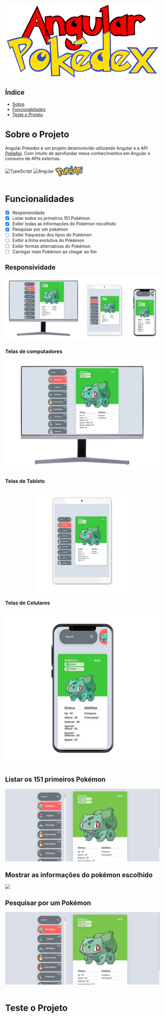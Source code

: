 <div align="center">
  <img width="500px" src="https://raw.githubusercontent.com/IgormBonfim/media/master/Angular-Pokedex/Logo.png">
</div>

## Índice

* [Sobre](#Sobre)
* [Funcionalidades](#Funcionalidades)
* [Teste o Projeto](#Teste-o-Projeto)

# Sobre o Projeto

Angular Pokedex é um projeto desenvolvido utilizando Angular e a API [PokéApi](https://pokeapi.co). Com intuito de aprofundar meus conhecimentos em Angular e consumo de APIs externas.

<div style="display: inline_block">
    <img align="center" alt="TypeScript" src="https://img.shields.io/badge/TypeScript-007ACC?style=for-the-badge&logo=typescript&logoColor=white">
    <img align="center" alt="Angular" src="https://img.shields.io/badge/Angular-DD0031?style=for-the-badge&logo=angular&logoColor=white">
    <img align="center" width="90px" alt="PokeApi" src="https://raw.githubusercontent.com/PokeAPI/media/master/logo/pokeapi.svg">
</div><br>

# Funcionalidades

- [x] Responsividade
- [x] Listar todos os primeiros 151 Pokémon
- [x] Exibir todas as informações do Pokémon escolhido
- [x] Pesquisar por um pokémon
- [ ] Exibir fraquezas dos tipos do Pokémon
- [ ] Exibir a linha evolutiva do Pokémon
- [ ] Exibir formas alternativas do Pokémon
- [ ] Carregar mais Pokémon ao chegar ao fim

## Responsividade

<div>
  <img src="https://raw.githubusercontent.com/IgormBonfim/media/master/Angular-Pokedex/imagens/Telas.png">
</div>

### Telas de computadores

<div>
  <img src="https://raw.githubusercontent.com/IgormBonfim/media/master/Angular-Pokedex/imagens/Computer.png">
</div>

### Telas de Tablets

<div align="center">
  <img width="300px" src="https://raw.githubusercontent.com/IgormBonfim/media/master/Angular-Pokedex/imagens/Tablet.png">
</div>

### Telas de Celulares

<div>
  <img src="https://raw.githubusercontent.com/IgormBonfim/media/master/Angular-Pokedex/imagens/Smartphone.png">
</div>

## Listar os 151 primeiros Pokémon

<div>
  <img src="https://raw.githubusercontent.com/IgormBonfim/media/master/Angular-Pokedex/gifs/lista.gif">
</div>

## Mostrar as informações do pokémon escolhido

<div>
  <img src="https://raw.githubusercontent.com/IgormBonfim/media/master/Angular-Pokedex/gifs/pokemon.gif">
</div>

## Pesquisar por um Pokémon

<div>
  <img src="https://raw.githubusercontent.com/IgormBonfim/media/master/Angular-Pokedex/gifs/busca.gif">
</div><br>

# Teste o Projeto

